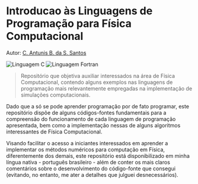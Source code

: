 # Introducao às Linguagens de Programação para Física Computacional

Autor: [C. Antunis B. da S. Santos](https://github.com/carlos-antunis-physics/)

![Linguagem C](https://img.shields.io/badge/Linguagem%20C-555555?style=plastic)
![Linguagem Fortran](https://img.shields.io/badge/Linguagem%20Fortran-4d41b1?style=plastic)
<!--
![Linguagem MATLAB](https://img.shields.io/badge/Linguagem%20MATLAB-e16737?style=plastic)
-->

> Repositório que objetiva auxiliar interessados na área de Física Computacional, contendo alguns exemplos nas linguagens de programação mais relevantemente empregadas na implementação de simulações computacionais.

Dado que a só se pode aprender programação por de fato programar, este repositório dispõe de alguns códigos-fontes fundamentais para a compreensão do funcionamento de cada linguagem de programação apresentada, bem como a implementação nessas de alguns algoritmos interessantes de Física Computacional.

Visando facilitar o acesso a iniciantes interessados em aprender a implementar os métodos numéricos para computação em Física, diferentemente dos demais, este repositório está disponibilizado em minha língua nativa - português brasileiro - além de conter os mais claros comentários sobre o desenvolvimento do código-fonte que consegui (evitando, no entanto, me ater a detalhes que julguei desnecessários).
